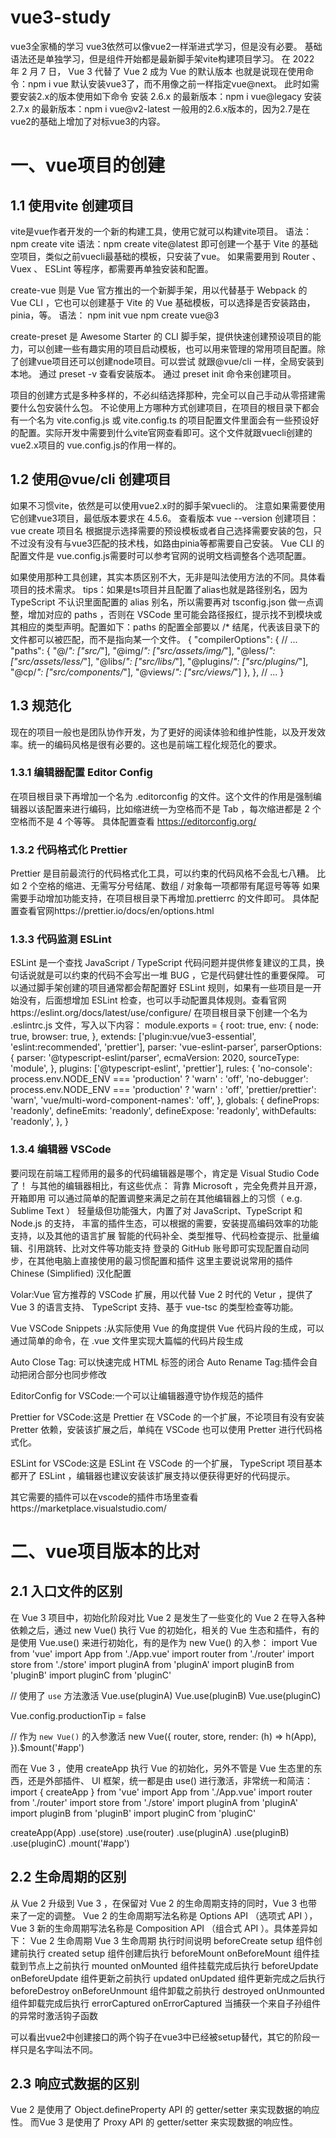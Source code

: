 # vue3-study
vue3全家桶的学习
vue3依然可以像vue2一样渐进式学习，但是没有必要。
基础语法还是单独学习，但是组件开始都是最新脚手架vite构建项目学习。
在 2022 年 2 月 7 日， Vue 3 代替了 Vue 2 成为 Vue 的默认版本
也就是说现在使用命令：npm i vue 默认安装vue3了，而不用像之前一样指定vue@next。
此时如需要安装2.x的版本使用如下命令
安装 2.6.x 的最新版本：npm i vue@legacy
安装 2.7.x 的最新版本：npm i vue@v2-latest
一般用的2.6.x版本的，因为2.7是在vue2的基础上增加了对标vue3的内容。

# 一、vue项目的创建

## 1.1 使用vite 创建项目
vite是vue作者开发的一个新的构建工具，使用它就可以构建vite项目。
语法：npm create vite
语法：npm create vite@latest 
即可创建一个基于 Vite 的基础空项目，类似之前vuecli最基础的模板，只安装了vue。
如果需要用到 Router 、 Vuex 、 ESLint 等程序，都需要再单独安装和配置。

create-vue 则是 Vue 官方推出的一个新脚手架，用以代替基于 Webpack 的 Vue CLI ，它也可以创建基于 Vite 的 Vue 基础模板，可以选择是否安装路由，pinia，等。
语法：
npm init vue
npm create vue@3

create-preset 是 Awesome Starter 的 CLI 脚手架，提供快速创建预设项目的能力，可以创建一些有趣实用的项目启动模板，也可以用来管理的常用项目配置。除了创建vue项目还可以创建node项目。可以尝试
就跟@vue/cli 一样，全局安装到本地。
通过 preset -v 查看安装版本。
通过 preset init 命令来创建项目。

项目的创建方式是多种多样的，不必纠结选择那种，完全可以自己手动从零搭建需要什么包安装什么包。
不论使用上方哪种方式创建项目，在项目的根目录下都会有一个名为 vite.config.js 或 vite.config.ts 的项目配置文件里面会有一些预设好的配置。实际开发中需要到什么vite官网查看即可。这个文件就跟vuecli创建的vue2.x项目的 vue.config.js的作用一样的。

## 1.2 使用@vue/cli 创建项目
如果不习惯vite，依然是可以使用vue2.x时的脚手架vuecli的。
注意如果需要使用它创建vue3项目，最低版本要求在 4.5.6。
查看版本 vue --version
创建项目：vue create 项目名
根据提示选择需要的预设模板或者自己选择需要安装的包，只不过没有没有与vue3匹配的技术栈，如路由pinia等都需要自己安装。
Vue CLI 的配置文件是 vue.config.js需要时可以参考官网的说明文档调整各个选项配置。

如果使用那种工具创建，其实本质区别不大，无非是叫法使用方法的不同。具体看项目的技术需求。
tips：如果是ts项目并且配置了alias也就是路径别名，因为 TypeScript 不认识里面配置的 alias 别名，所以需要再对 tsconfig.json 做一点调整，增加对应的 paths ，否则在 VSCode 里可能会路径报红，提示找不到模块或其相应的类型声明。配置如下：paths 的配置全部要以 /* 结尾，代表该目录下的文件都可以被匹配，而不是指向某一个文件。
{
  "compilerOptions": {
    // ...
    "paths": {
      "@/*": ["src/*"],
      "@img/*": ["src/assets/img/*"],
      "@less/*": ["src/assets/less/*"],
      "@libs/*": ["src/libs/*"],
      "@plugins/*": ["src/plugins/*"],
      "@cp/*": ["src/components/*"],
      "@views/*": ["src/views/*"]
    },
  },
  // ...
}

## 1.3 规范化
现在的项目一般也是团队协作开发，为了更好的阅读体验和维护性能，以及开发效率。统一的编码风格是很有必要的。这也是前端工程化规范化的要求。

### 1.3.1 编辑器配置 Editor Config 
在项目根目录下再增加一个名为 .editorconfig 的文件。这个文件的作用是强制编辑器以该配置来进行编码，比如缩进统一为空格而不是 Tab ，每次缩进都是 2 个空格而不是 4 个等等。
具体配置查看 https://editorconfig.org/

### 1.3.2 代码格式化 Prettier 
Prettier 是目前最流行的代码格式化工具，可以约束的代码风格不会乱七八糟。
比如 2 个空格的缩进、无需写分号结尾、数组 / 对象每一项都带有尾逗号等等
如果需要手动增加功能支持，在项目根目录下再增加.prettierrc 的文件即可。
具体配置查看官网https://prettier.io/docs/en/options.html

### 1.3.3 代码监测 ESLint 
ESLint 是一个查找 JavaScript / TypeScript 代码问题并提供修复建议的工具，换句话说就是可以约束的代码不会写出一堆 BUG ，它是代码健壮性的重要保障。
可以通过脚手架创建的项目通常都会帮配置好 ESLint 规则，如果有一些项目是一开始没有，后面想增加 ESLint 检查，也可以手动配置具体规则。查看官网https://eslint.org/docs/latest/use/configure/
在项目根目录下创建一个名为 .eslintrc.js 文件，写入以下内容：
module.exports = {
  root: true,
  env: {
    node: true,
    browser: true,
  },
  extends: ['plugin:vue/vue3-essential', 'eslint:recommended', 'prettier'],
  parser: 'vue-eslint-parser',
  parserOptions: {
    parser: '@typescript-eslint/parser',
    ecmaVersion: 2020,
    sourceType: 'module',
  },
  plugins: ['@typescript-eslint', 'prettier'],
  rules: {
    'no-console': process.env.NODE_ENV === 'production' ? 'warn' : 'off',
    'no-debugger': process.env.NODE_ENV === 'production' ? 'warn' : 'off',
    'prettier/prettier': 'warn',
    'vue/multi-word-component-names': 'off',
  },
  globals: {
    defineProps: 'readonly',
    defineEmits: 'readonly',
    defineExpose: 'readonly',
    withDefaults: 'readonly',
  },
}

### 1.3.4 编辑器 VSCode 
要问现在前端工程师用的最多的代码编辑器是哪个，肯定是 Visual Studio Code 了！
与其他的编辑器相比，有这些优点：
  背靠 Microsoft ，完全免费并且开源，开箱即用
  可以通过简单的配置调整来满足之前在其他编辑器上的习惯（ e.g. Sublime Text ）
  轻量级但功能强大，内置了对 JavaScript、TypeScript 和 Node.js 的支持，
  丰富的插件生态，可以根据的需要，安装提高编码效率的功能支持，以及其他的语言扩展
  智能的代码补全、类型推导、代码检查提示、批量编辑、引用跳转、比对文件等功能支持
  登录的 GitHub 账号即可实现配置自动同步，在其他电脑上直接使用的最习惯配置和插件
这里主要说说常用的插件
Chinese (Simplified) 汉化配置

Volar:Vue 官方推荐的 VSCode 扩展，用以代替 Vue 2 时代的 Vetur ，提供了 Vue 3 的语言支持、 TypeScript 支持、基于 vue-tsc 的类型检查等功能。

Vue VSCode Snippets :从实际使用 Vue 的角度提供 Vue 代码片段的生成，可以通过简单的命令，在 .vue 文件里实现大篇幅的代码片段生成

Auto Close Tag: 可以快速完成 HTML 标签的闭合
Auto Rename Tag:插件会自动把闭合部分也同步修改

EditorConfig for VSCode:一个可以让编辑器遵守协作规范的插件

Prettier for VSCode:这是 Prettier 在 VSCode 的一个扩展，不论项目有没有安装 Pretter 依赖，安装该扩展之后，单纯在 VSCode 也可以使用 Pretter 进行代码格式化。

ESLint for VSCode:这是 ESLint 在 VSCode 的一个扩展， TypeScript 项目基本都开了 ESLint ，编辑器也建议安装该扩展支持以便获得更好的代码提示。

其它需要的插件可以在vscode的插件市场里查看https://marketplace.visualstudio.com/


# 二、vue项目版本的比对

## 2.1 入口文件的区别
在 Vue 3 项目中，初始化阶段对比 Vue 2 是发生了一些变化的
Vue 2 在导入各种依赖之后，通过 new Vue() 执行 Vue 的初始化，相关的 Vue 生态和插件，有的是使用 Vue.use() 来进行初始化，有的是作为 new Vue() 的入参：
import Vue from 'vue'
import App from './App.vue'
import router from './router'
import store from './store'
import pluginA from 'pluginA'
import pluginB from 'pluginB'
import pluginC from 'pluginC'

// 使用了 `use` 方法激活
Vue.use(pluginA)
Vue.use(pluginB)
Vue.use(pluginC)

Vue.config.productionTip = false

// 作为 `new Vue()` 的入参激活
new Vue({
  router,
  store,
  render: (h) => h(App),
}).$mount('#app')

而在 Vue 3 ，使用 createApp 执行 Vue 的初始化，另外不管是 Vue 生态里的东西，还是外部插件、 UI 框架，统一都是由 use() 进行激活，非常统一和简洁：
import { createApp } from 'vue'
import App from './App.vue'
import router from './router'
import store from './store'
import pluginA from 'pluginA'
import pluginB from 'pluginB'
import pluginC from 'pluginC'

createApp(App)
  .use(store)
  .use(router)
  .use(pluginA)
  .use(pluginB)
  .use(pluginC)
  .mount('#app')


## 2.2 生命周期的区别
从 Vue 2 升级到 Vue 3 ，在保留对 Vue 2 的生命周期支持的同时，Vue 3 也带来了一定的调整。
Vue 2 的生命周期写法名称是 Options API （选项式 API ）， Vue 3 新的生命周期写法名称是 Composition API （组合式 API ）。具体差异如下：
Vue 2 生命周期	          Vue 3 生命周期	       执行时间说明
beforeCreate	             setup	              组件创建前执行
created	                   setup	              组件创建后执行
beforeMount	               onBeforeMount	      组件挂载到节点上之前执行
mounted	                   onMounted	          组件挂载完成后执行
beforeUpdate	             onBeforeUpdate	      组件更新之前执行
updated	                   onUpdated	          组件更新完成之后执行
beforeDestroy	             onBeforeUnmount	    组件卸载之前执行
destroyed	                 onUnmounted	        组件卸载完成后执行
errorCaptured	             onErrorCaptured	    当捕获一个来自子孙组件的异常时激活钩子函数

可以看出vue2中创建接口的两个钩子在vue3中已经被setup替代，其它的阶段一样只是名字叫法不同。

## 2.3 响应式数据的区别
Vue 2 是使用了 Object.defineProperty API 的 getter/setter 来实现数据的响应性。
而Vue 3 是使用了 Proxy API 的 getter/setter 来实现数据的响应性。




